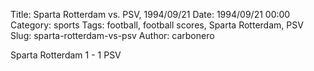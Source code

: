 Title: Sparta Rotterdam vs. PSV, 1994/09/21
Date: 1994/09/21 00:00
Category: sports
Tags: football, football scores, Sparta Rotterdam, PSV
Slug: sparta-rotterdam-vs-psv
Author: carbonero


Sparta Rotterdam 1 - 1 PSV
